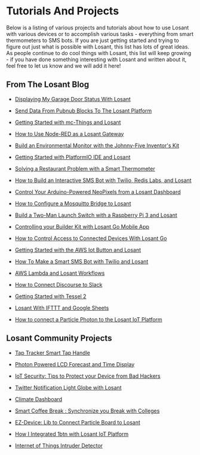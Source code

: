 # Tutorials And Projects

Below is a listing of various projects and tutorials about how to use Losant with various devices or to accomplish various tasks - everything from smart thermometers to SMS bots.  If you are just getting started and trying to figure out just what is possible with Losant, this list has lots of great ideas.  As people continue to do cool things with Losant, this list will keep growing - if you have done something interesting with Losant and written about it, feel free to let us know and we will add it here!

## From The Losant Blog

*   <a href="https://www.losant.com/blog/displaying-garage-door-status-with-losant" target="_blank">Displaying My Garage Door Status With Losant</a>

*   <a href="https://www.losant.com/blog/send-data-from-pubnub-blocks-to-the-losant-platform" target="_blank">Send Data From Pubnub Blocks To The Losant Platform</a>

*   <a href="https://www.losant.com/blog/getting-started-with-mc-things-and-losant" target="_blank">Getting Started with mc-Things and Losant</a>

*   <a href="https://www.losant.com/blog/how-to-use-node-red-as-losant-gateway" target="_blank">How to Use Node-RED as a Losant Gateway</a>

*   <a href="https://www.losant.com/blog/building-environment-monitor-johnny-five-inventors-kit" target="_blank">Build an Environmental Monitor with the Johnny-Five Inventor's Kit</a>

*   <a href="https://www.losant.com/blog/getting-started-with-platformio-ide-and-losant" target="_blank">Getting Started with PlatformIO IDE and Losant</a>

*   <a href="https://www.losant.com/blog/solving-a-restaurant-problem-with-a-smart-thermometer" target="_blank">Solving a Restaurant Problem with a Smart Thermometer</a>

*   <a href="https://www.losant.com/blog/how-to-build-interactive-twilio-redislabs-sms-bot" target="_blank">How to Build an Interactive SMS Bot with Twilio, Redis Labs, and Losant</a>

*   <a href="https://www.losant.com/blog/control-arduino-powered-neopixels-from-losant-dashboard" target="_blank">Control Your Arduino-Powered NeoPixels from a Losant Dashboard</a>

*   <a href="https://www.losant.com/blog/how-to-configure-mosquitto-bridge-to-losant" target="_blank">How to Configure a Mosquitto Bridge to Losant</a>

*   <a href="https://www.losant.com/blog/build-a-two-man-launch-switch-with-a-raspberry-pi-3-and-losant" target="_blank">Build a Two-Man Launch Switch with a Raspberry Pi 3 and Losant</a>

*   <a href="https://www.losant.com/blog/controlling-building-kit-with-losant-go-mobile-app" target="_blank">Controlling your Builder Kit with Losant Go Mobile App</a>

*   <a href="https://www.losant.com/blog/how-to-control-access-to-connected-devices-with-losant-go" target="_blank">How to Control Access to Connected Devices With Losant Go</a>

*   <a href="https://www.losant.com/blog/getting-started-with-aws-iot-button-losant" target="_blank">Getting Started with the AWS Iot Button and Losant</a>

*   <a href="https://www.losant.com/blog/how-to-make-a-smart-sms-bot-with-twilio-and-losant" target="_blank">How To Make a Smart SMS Bot with Twilio and Losant</a>

*   <a href="https://www.losant.com/blog/aws-lambda-and-losant-workflows" target="_blank">AWS Lambda and Losant Workflows</a>

*   <a href="https://www.losant.com/blog/how-to-connect-discourse-to-slack" target="_blank">How to Connect Discourse to Slack</a>

*   <a href="https://www.losant.com/blog/getting-started-with-tessel-2" target="_blank">Getting Started with Tessel 2</a>

*   <a href="https://www.losant.com/blog/using-losant-with-ifttt-and-google-sheets" target="_blank">Losant With IFTTT and Google Sheets</a>

*   <a href="https://www.losant.com/blog/how-to-connect-a-particle-photon-to-the-losant-iot-platform" target="_blank">How to connect a Particle Photon to the Losant IoT Platform</a>

## Losant Community Projects

*   <a href="https://www.hackster.io/26972/tap-tracker-smart-tap-handle-ae15ba" target="_blank">Tap Tracker Smart Tap Handle</a>

*   <a href="https://www.hackster.io/TheReddest/photon-powered-lcd-forecast-and-time-display-32bab4" target="_blank">Photon Powered LCD Forecast and Time Display</a>

*   <a href="https://www.hackster.io/charifmahmoudi/iot-security-tips-to-protect-your-device-from-bad-hackers-768093" target="_blank">IoT Security: Tips to Protect your Device from Bad Hackers</a>

*   <a href="https://www.hackster.io/zwigby/twitter-notification-light-globe-with-losant-dbfcf3" target="_blank">Twitter Notification Light Globe with Losant</a>

*   <a href="https://www.hackster.io/briankrohn/climate-dashboard-7d4314" target="_blank">Climate Dashboard</a>

*   <a href="https://www.hackster.io/charifmahmoudi/smart-coffee-break-synchronize-you-break-with-colleges-c47c7c" target="_blank">Smart Coffee Break : Synchronize you Break with Colleges</a>

*   <a href="https://www.hackster.io/charifmahmoudi/ez-device-lib-to-connect-particle-board-to-structure-0e624d" target="_blank">EZ-Device: Lib to Connect Particle Board to Losant</a>

*   <a href="https://www.hackster.io/anandtamboli/how-i-integrated-1btn-with-losant-iot-platform-15f736" target="_blank">How I Integrated 1btn with Losant IoT Platform</a>

*   <a href="http://forefront.io/a/iot-intruder-detector/" target="_blank">Internet of Things Intruder Detector</a>
